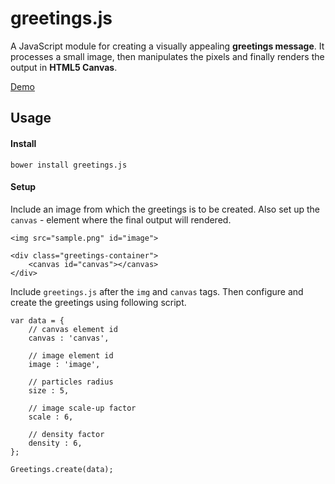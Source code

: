 greetings.js
============

A JavaScript module for creating a visually appealing **greetings message**.
It processes a small image, then manipulates the pixels and finally renders the output 
in **HTML5 Canvas**.

[Demo](http://aniruddhanath.github.io/greetings.js/)

Usage
-----
#### Install
```
bower install greetings.js
```

#### Setup
Include an image from which the greetings is to be created. 
Also set up the `canvas` - element where the final output will rendered.

```
<img src="sample.png" id="image">

<div class="greetings-container">
    <canvas id="canvas"></canvas>
</div>
```

Include `greetings.js` after the `img` and `canvas` tags.
Then configure and create the greetings using following script.

```
var data = {
	// canvas element id
	canvas : 'canvas',

	// image element id
	image : 'image',

	// particles radius
	size : 5,

	// image scale-up factor
	scale : 6,

	// density factor
	density : 6,
};

Greetings.create(data);
```

    

